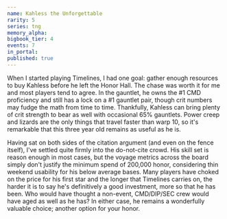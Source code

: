```yaml
---
name: Kahless the Unforgettable
rarity: 5
series: tng
memory_alpha:
bigbook_tier: 4
events: 7
in_portal:
published: true
---
```


When I started playing Timelines, I had one goal: gather enough resources to buy Kahless before he left the Honor Hall. The chase was worth it for me and most players tend to agree. In the gauntlet, he owns the #1 CMD proficiency and still has a lock on a #1 gauntlet pair, though crit numbers may fudge the math from time to time. Thankfully, Kahless can bring plenty of crit strength to bear as well with occasional 65% gauntlets. Power creep and lizards are the only things that travel faster than warp 10, so it's remarkable that this three year old remains as useful as he is.

Having sat on both sides of the citation argument (and even on the fence itself), I've settled quite firmly into the do-not-cite crowd. His skill set is reason enough in most cases, but the voyage metrics across the board simply don't justify the minimum spend of 200,000 honor, considering thin weekend usability for his below average bases. Many players have choked on the price for his first star and the longer that Timelines carries on, the harder it is to say he's definitively a good investment, more so that he has been. Who would have thought a non-event, CMD/DIP/SEC crew would have aged as well as he has? In either case, he remains a wonderfully valuable choice; another option for your honor.
